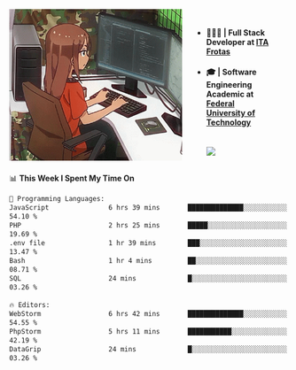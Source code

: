 
<body >
  <div style="display: flex; width: auto; margin-right: 30px ">
    <img align="right" width="312" height="274" style="padding-right:20px; " src="assets/umiko.gif" alt="Computer man" />
    <ul style="flex: 1;">
      <li><h4>🧑🏽‍💻 | Full Stack Developer at <a href="https://itafrotas.com//">ITA Frotas</a></h4></li>
      <li><h4>🎓 | Software Engineering Academic at <a href="http://www.utfpr.edu.br/">Federal University of Technology</a></h4></li>
      <br/>
      <a href="https://skillicons.dev">
        <img src="https://skillicons.dev/icons?i=ts,react,nodejs,go,swift,js,adonis,postgres,c,heroku,gradle,firebase,flutter,docker,aws,java,redis,kubernetes&theme=light&&perline=6 " />
      </a>
    </ul>  
    <br/>
  </div>
</body>


<!--START_SECTION:waka-->
📊 **This Week I Spent My Time On** 

```text
💬 Programming Languages: 
JavaScript               6 hrs 39 mins       ██████████████░░░░░░░░░░░   54.10 % 
PHP                      2 hrs 25 mins       █████░░░░░░░░░░░░░░░░░░░░   19.69 % 
.env file                1 hr 39 mins        ███░░░░░░░░░░░░░░░░░░░░░░   13.47 % 
Bash                     1 hr 4 mins         ██░░░░░░░░░░░░░░░░░░░░░░░   08.71 % 
SQL                      24 mins             █░░░░░░░░░░░░░░░░░░░░░░░░   03.26 % 

🔥 Editors: 
WebStorm                 6 hrs 42 mins       ██████████████░░░░░░░░░░░   54.55 % 
PhpStorm                 5 hrs 11 mins       ███████████░░░░░░░░░░░░░░   42.19 % 
DataGrip                 24 mins             █░░░░░░░░░░░░░░░░░░░░░░░░   03.26 % 
```


<!--END_SECTION:waka-->

<!--
**danielr0d/danielr0d** is a ✨ _special_ ✨ repository because its `README.md` (this file) appears on your GitHub profile.

Here are some ideas to get you started:

- 🔭 I’m currently working on ...
- 🌱 I’m currently learning ...
- 👯 I’m looking to collaborate on ...
- 🤔 I’m looking for help with ...
- 💬 Ask me about ...
- 📫 How to reach me: ...
- 😄 Pronouns: ...
- ⚡ Fun fact: ...
-->
